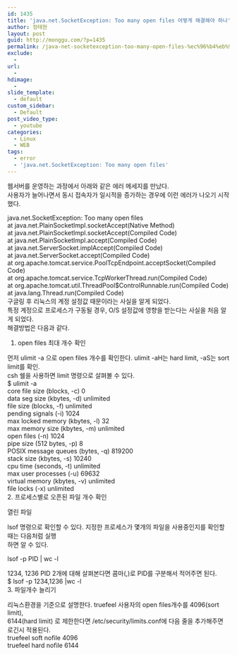 ```yaml
---
id: 1435
title: 'java.net.SocketException: Too many open files 어떻게 해결해야 하나'
author: 정태현
layout: post
guid: http://monggu.com/?p=1435
permalink: /java-net-socketexception-too-many-open-files-%ec%96%b4%eb%96%bb%ea%b2%8c-%ed%95%b4%ea%b2%b0%ed%95%b4%ec%95%bc-%ed%95%98%eb%82%98/
exclude:
  - 
url:
  - 
hdimage:
  - 
slide_template:
  - default
custom_sidebar:
  - Default
post_video_type:
  - youtube
categories:
  - Linux
  - WEB
tags:
  - error
  - 'java.net.SocketException: Too many open files'
---
```

웹서버를 운영하는 과정에서 아래와 같은 에러 메세지를 만났다.  
사용자가 늘어나면서 동시 접속자가 일시적을 증가하는 경우에 이런 에러가 나오기 시작했다.

java.net.SocketException: Too many open files  
at java.net.PlainSocketImpl.socketAccept(Native Method)  
at java.net.PlainSocketImpl.socketAccept(Compiled Code)  
at java.net.PlainSocketImpl.accept(Compiled Code)  
at java.net.ServerSocket.implAccept(Compiled Code)  
at java.net.ServerSocket.accept(Compiled Code)  
at org.apache.tomcat.service.PoolTcpEndpoint.acceptSocket(Compiled Code)  
at org.apache.tomcat.service.TcpWorkerThread.run(Compiled Code)  
at org.apache.tomcat.util.ThreadPool$ControlRunnable.run(Compiled Code)  
at java.lang.Thread.run(Compiled Code)  
구글링 후 리눅스의 계정 설정값 때문이라는 사실을 알게 되었다.  
특정 계정으로 프로세스가 구동될 경우, O/S 설정값에 영향을 받는다는 사실을 처음 알게 되었다.  
해결방법은 다음과 같다.  
1. open files 최대 개수 확인

먼저 ulimit -a 으로 open files 개수를 확인한다. ulimit -aH는 hard limit, -aS는 sort limit를 확인.  
csh 쉘을 사용하면 limit 명령으로 살펴볼 수 있다.  
$ ulimit -a  
core file size (blocks, -c) 0  
data seg size (kbytes, -d) unlimited  
file size (blocks, -f) unlimited  
pending signals (-i) 1024  
max locked memory (kbytes, -l) 32  
max memory size (kbytes, -m) unlimited  
open files (-n) 1024  
pipe size (512 bytes, -p) 8  
POSIX message queues (bytes, -q) 819200  
stack size (kbytes, -s) 10240  
cpu time (seconds, -t) unlimited  
max user processes (-u) 69632  
virtual memory (kbytes, -v) unlimited  
file locks (-x) unlimited  
2. 프로세스별로 오픈된 파일 개수 확인

열린 파일

lsof 명령으로 확인할 수 있다. 지정한 프로세스가 몇개의 파일을 사용중인지를 확인할 때는 다음처럼 실행  
하면 알 수 있다.

lsof -p PID | wc -l

1234, 1236 PID 2개에 대해 살펴본다면 콤마(,)로 PID를 구분해서 적어주면 된다.  
$ lsof -p 1234,1236 |wc -l  
3. 파일개수 늘리기

리눅스환경을 기준으로 설명한다. truefeel 사용자의 open files개수를 4096(sort limit),  
6144(hard limit) 로 제한한다면 /etc/security/limits.conf에 다음 줄을 추가해주면 로긴시 적용된다.  
truefeel soft nofile 4096  
truefeel hard nofile 6144



<!-- SEO Ultimate (http://www.seodesignsolutions.com/wordpress-seo/) - Code Inserter module -->

  
  
<ins class="adsbygoogle" style="display:inline-block;width:728px;height:90px" data-ad-client="ca-pub-4058194403762977" data-ad-slot="4726363844"></ins>  
<!-- /SEO Ultimate -->